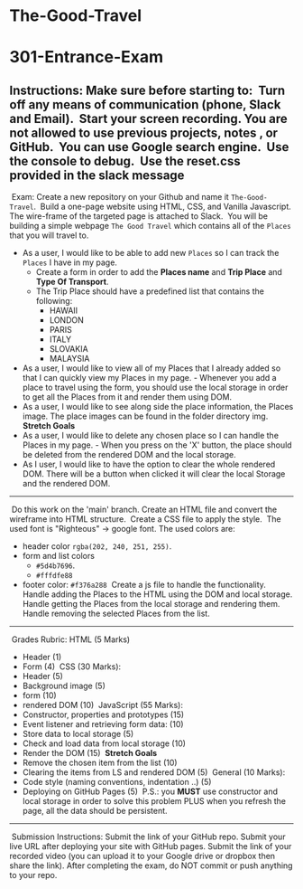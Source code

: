 # The-Good-Travel

# 301-Entrance-Exam
​
Instructions:
Make sure before starting to:
​
Turn off any means of communication (phone, Slack and Email).
​
Start your screen recording.
​
You are not allowed to use previous projects, notes , or GitHub.
​
You can use Google search engine.
​
Use the console to debug.
​
Use the reset.css provided in the slack message
​
---
​
Exam:
Create a new repository on your Github and name it `The-Good-Travel`.
​
Build a one-page website using HTML, CSS, and Vanilla Javascript. The wire-frame of the targeted page is attached to Slack.
​
You will be building a simple webpage `The Good Travel` which contains all of the `Places` that you will travel to.
​
- As a user, I would like to be able to add new `Places` so I can track the `Places` I have in my page.
​
  - Create a form in order to add the **Places name** and **Trip Place** and **Type Of Transport**.
  - The Trip Place should have a predefined list that contains the following:
    - HAWAII
    - LONDON
    - PARIS
    - ITALY
    - SLOVAKIA
    - MALAYSIA
​
- As a user, I would like to view all of my Places that I already added so that I can quickly view my Places in my page. - Whenever you add a place to travel using the form, you should use the local storage in order to get all the Places from it and render them using DOM.
​
- As a user, I would like to see along side the place information, the Places image. The place images can be found in the folder directory img.
​
**Stretch Goals**
​
- As a user, I would like to delete any chosen place so I can handle the Places in my page. - When you press on the 'X' button, the place should be deleted from the rendered DOM and the local storage.
​
- As I user, I would like to have the option to clear the whole rendered DOM. There will be a button when clicked it will clear the local Storage and the rendered DOM.
​
---
​
Do this work on the 'main' branch.
Create an HTML file and convert the wireframe into HTML structure.
​
Create a CSS file to apply the style.
​
The used font is "Righteous" -> google font.
The used colors are:
​
- header color `rgba(202, 240, 251, 255)`.
- form and list colors
  - `#5d4b7696`.
  - `#fffdfe88`
- footer color: `#f376a288`
​
Create a js file to handle the functionality.
​
Handle adding the Places to the HTML using the DOM and local storage.
Handle getting the Places from the local storage and rendering them.
Handle removing the selected Places from the list.
​
---
​
Grades Rubric:
HTML (5 Marks)
​
- Header (1)
- Form (4)
​
CSS (30 Marks):
​
- Header (5)
- Background image (5)
- form (10)
- rendered DOM (10)
​
JavaScript (55 Marks):
​
- Constructor, properties and prototypes (15)
- Event listener and retrieving form data: (10)
- Store data to local storage (5)
- Check and load data from local storage (10)
- Render the DOM (15)
​
**Stretch Goals**
​
- Remove the chosen item from the list (10)
- Clearing the items from LS and rendered DOM (5)
​
General (10 Marks):
​
- Code style (naming conventions, indentation ..) (5)
- Deploying on GitHub Pages (5)
​
P.S.: you **MUST** use constructor and local storage in order to solve this problem PLUS when you refresh the page, all the data should be persistent.
​
---
​
Submission Instructions:
Submit the link of your GitHub repo.
Submit your live URL after deploying your site with GitHub pages.
Submit the link of your recorded video (you can upload it to your Google drive or dropbox then share the link).
After completing the exam, do NOT commit or push anything to your repo.